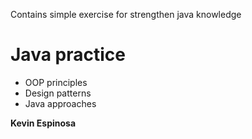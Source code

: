 Contains simple exercise for strengthen java knowledge

# Java practice

  - OOP principles
  - Design patterns
  - Java approaches

**Kevin Espinosa**